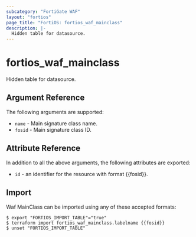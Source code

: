 ```yaml
---
subcategory: "FortiGate WAF"
layout: "fortios"
page_title: "FortiOS: fortios_waf_mainclass"
description: |-
  Hidden table for datasource.
---
```


# fortios_waf_mainclass
Hidden table for datasource.

## Argument Reference

The following arguments are supported:

* `name` - Main signature class name.
* `fosid` - Main signature class ID.


## Attribute Reference

In addition to all the above arguments, the following attributes are exported:
* `id` - an identifier for the resource with format {{fosid}}.

## Import

Waf MainClass can be imported using any of these accepted formats:
```
$ export "FORTIOS_IMPORT_TABLE"="true"
$ terraform import fortios_waf_mainclass.labelname {{fosid}}
$ unset "FORTIOS_IMPORT_TABLE"
```
